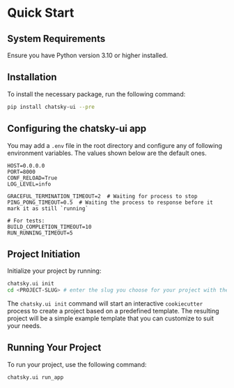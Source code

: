 # Quick Start
## System Requirements
Ensure you have Python version 3.10 or higher installed.

## Installation
To install the necessary package, run the following command:
```bash
pip install chatsky-ui --pre
```

## Configuring the chatsky-ui app
You may add a `.env` file in the root directory and configure any of following environment variables. The values shown below are the default ones.
```.env
HOST=0.0.0.0
PORT=8000
CONF_RELOAD=True
LOG_LEVEL=info

GRACEFUL_TERMINATION_TIMEOUT=2  # Waiting for process to stop
PING_PONG_TIMEOUT=0.5  # Waiting the process to response before it mark it as still `running`

# For tests:
BUILD_COMPLETION_TIMEOUT=10
RUN_RUNNING_TIMEOUT=5
```

## Project Initiation
Initialize your project by running:
```bash
chatsky.ui init
cd <PROJECT-SLUG> # enter the slug you choose for your project with the help of the previous command
```
The `chatsky.ui init` command will start an interactive `cookiecutter` process to create a project based on a predefined template. The resulting project will be a simple example template that you can customize to suit your needs.

## Running Your Project
To run your project, use the following command:
```bash
chatsky.ui run_app
```

